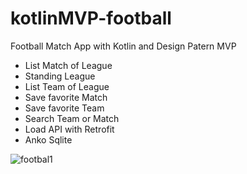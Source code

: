 # kotlinMVP-football
Football Match App with Kotlin and Design Patern MVP

- List Match of League
- Standing League
- List Team of League
- Save favorite Match
- Save favorite Team
- Search Team or Match
- Load API with Retrofit
- Anko Sqlite

![footbal1](https://user-images.githubusercontent.com/49868959/74308251-4ec42080-4d9a-11ea-9eb6-2c3858349296.jpeg)
